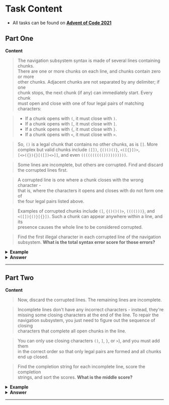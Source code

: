 # Task Content
 - All tasks can be found on **[Advent of Code 2021](https://adventofcode.com/2021)** 
 
## Part One

**Content**

> The navigation subsystem syntax is made of several lines containing chunks.  
> There are one or more chunks on each line, and chunks contain zero or more  
> other chunks. Adjacent chunks are not separated by any delimiter; if one  
> chunk stops, the next chunk (if any) can immediately start. Every chunk  
> must open and close with one of four legal pairs of matching characters:

> - If a chunk opens with `(`, it must close with `)`.
> - If a chunk opens with `[`, it must close with `]`.
> - If a chunk opens with `{`, it must close with `}`.
> - If a chunk opens with `<`, it must close with `>`.

> So, `()` is a legal chunk that contains no other chunks, as is `[]`. More  
> complex but valid chunks include `([])`, `{()()()}`, `<([{}])>`,  
> `[<>({}){}[([])<>]]`, and even `(((((((((())))))))))`.

> Some lines are incomplete, but others are corrupted. Find and discard the
> corrupted lines first.

> A corrupted line is one where a chunk closes with the wrong character -  
> that is, where the characters it opens and closes with do not form one of  
> the four legal pairs listed above.

> Examples of corrupted chunks include `(]`, `{()()()>`, `(((()))}`, and   
> `<([]){()}[{}])`. Such a chunk can appear anywhere within a line, and its  
> presence causes the whole line to be considered corrupted.

> Find the first illegal character in each corrupted line of the navigation  
> subsystem. **What is the total syntax error score for those errors?**

<details>
  <summary><strong> Example </strong></summary>
  
<pre>
[({(<(())[]>[[{[]{<()<>>
[(()[<>])]({[<{<<[]>>(
{([(<{}[<>[]}>{[]{[(<()>
(((({<>}<{<{<>}{[]{[]{}
[[<[([]))<([[{}[[()]]]
[{[{({}]{}}([{[{{{}}([]
{<[[]]>}<{[{[{[]{()[[[]
[<(<(<(<{}))><([]([]()
<{([([[(<>()){}]>(<<{{
<{([{{}}[<[[[<>{}]]]>[]]
</pre>

Some of the lines aren't corrupted, just incomplete; you can ignore  
these lines for now. The remaining five lines are corrupted:

 - `{([(<{}[<>[]}>{[]{[(<()>` - Expected `]`, but found `}` instead.
 - `[[<[([]))<([[{}[[()]]]` - Expected `]`, but found `)` instead.
 - `[{[{({}]{}}([{[{{{}}([]` - Expected `)`, but found `]` instead.
 - `[<(<(<(<{}))><([]([]()` - Expected `>`, but found `)` instead.
 - `<{([([[(<>()){}]>(<<{{` - Expected `]`, but found `>` instead.

Stop at the first incorrect closing character on each corrupted line.

To calculate the syntax error score for a line, take the first illegal  
character on the line and look it up in the following table:

 - `)`: **`3` points**.
 - `]`: **`57` points**.
 - `}`: **`1197` points**.
 - `>`: **`25137` points**.

In the above example, an illegal `)` was found twice (`2*3` = `6` points), an  
illegal `]` was found once (`57` points), an illegal `}` was found once (`1197`  
points), and an illegal `>` was found once (`25137` points). 

So, the total syntax error score for this file is `6+57+1197+25137` = `26397` points!  


</details>

<details>
  <summary><strong> Answer </strong></summary>
  <div align="right">
    
   My puzzle answer was: **`323691`**
    
  </div>
</details> 

___

## Part Two

**Content**
> Now, discard the corrupted lines. The remaining lines are incomplete.

> Incomplete lines don't have any incorrect characters - instead, they're  
> missing some closing characters at the end of the line. To repair the  
> navigation subsystem, you just need to figure out the sequence of closing  
> characters that complete all open chunks in the line.

> You can only use closing characters `()`, `]`, `}`, or `>`), and you must add them  
> in the correct order so that only legal pairs are formed and all chunks end up closed.

> Find the completion string for each incomplete line, score the completion  
> strings, and sort the scores. **What is the middle score?**

<details>
  <summary><strong> Example </strong></summary>
  
<pre>
[({(<(())[]>[[{[]{<()<>>
[(()[<>])]({[<{<<[]>>(
{([(<{}[<>[]}>{[]{[(<()>
(((({<>}<{<{<>}{[]{[]{}
[[<[([]))<([[{}[[()]]]
[{[{({}]{}}([{[{{{}}([]
{<[[]]>}<{[{[{[]{()[[[]
[<(<(<(<{}))><([]([]()
<{([([[(<>()){}]>(<<{{
<{([{{}}[<[[[<>{}]]]>[]]
</pre>

In the example above, there are five incomplete lines:

- `[({(<(())[]>[[{[]{<()<>>` - Complete by adding `}}]])})]`.
- `[(()[<>])]({[<{<<[]>>(` - Complete by adding `)}>]})`.
- `(((({<>}<{<{<>}{[]{[]{}` - Complete by adding `}}>}>))))`.
- `{<[[]]>}<{[{[{[]{()[[[]` - Complete by adding `]]}}]}]}>`.
- `<{([{{}}[<[[[<>{}]]]>[]]` - Complete by adding `])}>`.

The score is determined by considering the completion string character-by-character.  
Start with a total score of `0`. Then, for each character, multiply the total score  
by 5 and then increase the total score by the point value given for the character  
in the following table:

 - `)`: **`1` point**.
 - `]`: **`2` points**.
 - `}`: **`3` points**.
 - `>`: **`4` points**.

So, the last completion string above - `])}>` - would be scored as follows:

 - Start with a total score of `0`.
 - Multiply the total score by 5 to get `0`, then add the value of `]` (`2`) to get a new total score of `2`.
 - Multiply the total score by 5 to get `10`, then add the value of `)` (`1`) to get a new total score of `11`.
 - Multiply the total score by 5 to get `55`, then add the value of `}` (`3`) to get a new total score of `58`.
 - Multiply the total score by 5 to get `290`, then add the value of `>` (`4`) to get a new total score of `294`.
 
The five lines' completion strings have total scores as follows:

 - `}}]])})]` - `288957` total points.
 - `)}>]})` - `5566` total points.
 - `}}>}>))))` - `1480781` total points.
 - `]]}}]}]}>` - `995444` total points.
 - `])}>` - `294` total points.
 
Autocomplete tools are an odd bunch: the winner is found by sorting all of  
the scores and then taking the middle score. (There will always be an odd  
number of scores to consider.) 

In this example, the middle score is `288957` because there are the same number of scores smaller and larger than it.
  
</details>

<details>
  <summary><strong> Answer </strong></summary>
  <div align="right">
    
   My puzzle answer was: **`2858785164`**
    
  </div>
</details> 

___

<br />
